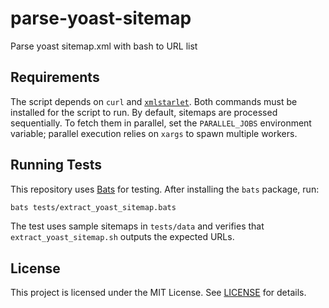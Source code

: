 # parse-yoast-sitemap
Parse yoast sitemap.xml with bash to URL list

## Requirements

The script depends on `curl` and [`xmlstarlet`](https://xmlstar.sourceforge.net/).
Both commands must be installed for the script to run. By default, sitemaps
are processed sequentially. To fetch them in parallel, set the
`PARALLEL_JOBS` environment variable; parallel execution relies on `xargs`
to spawn multiple workers.

## Running Tests

This repository uses [Bats](https://github.com/bats-core/bats-core) for testing. After installing the `bats` package, run:

```bash
bats tests/extract_yoast_sitemap.bats
```

The test uses sample sitemaps in `tests/data` and verifies that `extract_yoast_sitemap.sh` outputs the expected URLs.

## License

This project is licensed under the MIT License. See [LICENSE](LICENSE) for details.
